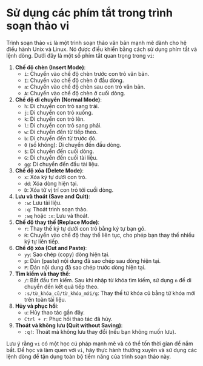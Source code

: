 # Sử dụng các phím tắt trong trình soạn thảo vi

Trình soạn thảo `vi` là một trình soạn thảo văn bản mạnh mẽ dành cho hệ điều hành Unix và Linux. Nó được điều khiển bằng cách sử dụng phím tắt và lệnh dòng. Dưới đây là một số phím tắt quan trọng trong `vi`:

1. **Chế độ chèn (Insert Mode)**:
    - `i`: Chuyển vào chế độ chèn trước con trỏ văn bản.
    - `I`: Chuyển vào chế độ chèn ở đầu dòng.
    - `a`: Chuyển vào chế độ chèn sau con trỏ văn bản.
    - `A`: Chuyển vào chế độ chèn ở cuối dòng.
2. **Chế độ di chuyển (Normal Mode)**:
    - `h`: Di chuyển con trỏ sang trái.
    - `j`: Di chuyển con trỏ xuống.
    - `k`: Di chuyển con trỏ lên.
    - `l`: Di chuyển con trỏ sang phải.
    - `w`: Di chuyển đến từ tiếp theo.
    - `b`: Di chuyển đến từ trước đó.
    - `0` (số không): Di chuyển đến đầu dòng.
    - `$`: Di chuyển đến cuối dòng.
    - `G`: Di chuyển đến cuối tài liệu.
    - `gg`: Di chuyển đến đầu tài liệu.
3. **Chế độ xóa (Delete Mode)**:
    - `x`: Xóa ký tự dưới con trỏ.
    - `dd`: Xóa dòng hiện tại.
    - `D`: Xóa từ vị trí con trỏ tới cuối dòng.
4. **Lưu và thoát (Save and Quit)**:
    - `:w`: Lưu tài liệu.
    - `:q`: Thoát trình soạn thảo.
    - `:wq` hoặc `:x`: Lưu và thoát.
5. **Chế độ thay thế (Replace Mode)**:
    - `r`: Thay thế ký tự dưới con trỏ bằng ký tự bạn gõ.
    - `R`: Chuyển vào chế độ thay thế liên tục, cho phép bạn thay thế nhiều ký tự liên tiếp.
6. **Chế độ xóa (Cut and Paste)**:
    - `yy`: Sao chép (copy) dòng hiện tại.
    - `p`: Dán (paste) nội dung đã sao chép sau dòng hiện tại.
    - `P`: Dán nội dung đã sao chép trước dòng hiện tại.
7. **Tìm kiếm và thay thế**:
    - `/`: Bắt đầu tìm kiếm. Sau khi nhập từ khóa tìm kiếm, sử dụng `n` để di chuyển đến kết quả tiếp theo.
    - `:s/từ_khóa_cũ/từ_khóa_mới/g`: Thay thế từ khóa cũ bằng từ khóa mới trên toàn tài liệu.
8. **Hủy và phục hồi**:
    - `u`: Hủy thao tác gần đây.
    - `Ctrl + r`: Phục hồi thao tác đã hủy.
9. **Thoát và không lưu (Quit without Saving)**:
    - `:q!`: Thoát mà không lưu thay đổi (nếu bạn không muốn lưu).

Lưu ý rằng `vi` có một học cú pháp mạnh mẽ và có thể tốn thời gian để nắm bắt. Để học và làm quen với `vi`, hãy thực hành thường xuyên và sử dụng các lệnh dòng để tận dụng toàn bộ tiềm năng của trình soạn thảo này.